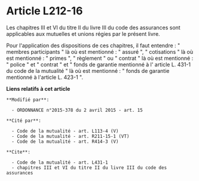 # Article L212-16

Les chapitres III et VI du titre II du livre III du code des assurances sont applicables aux mutuelles et unions régies par
le présent livre. 

Pour l'application des dispositions de ces chapitres, il faut entendre : "    membres participants " là où est mentionné : "
assuré ", " cotisations " là où est mentionné : " primes ", " règlement " ou " contrat " là où est mentionné : " police " et
" contrat " et " fonds de garantie mentionné à l'
article L. 431-1 du code de la mutualité
" là où est mentionné : " fonds de garantie mentionné à l'article L. 423-1 ".

**Liens relatifs à cet article**

	**Modifié par**:

	  - ORDONNANCE n°2015-378 du 2 avril 2015 - art. 15

	**Cité par**:

	  - Code de la mutualité - art. L113-4 (V)
	  - Code de la mutualité - art. R211-15-1 (VT)
	  - Code de la mutualité - art. R414-3 (V)

	**Cite**:

	  - Code de la mutualité - art. L431-1
	  - chapitres III et VI du titre II du livre III du code des assurances
